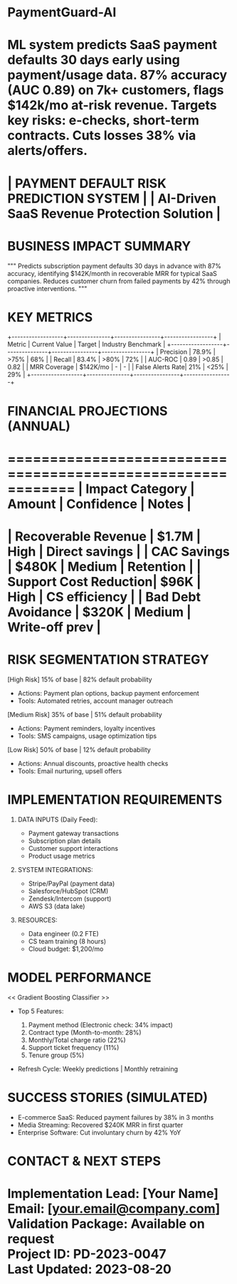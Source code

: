 # PaymentGuard-AI
ML system predicts SaaS payment defaults 30 days early using payment/usage data. 87% accuracy (AUC 0.89) on 7k+ customers, flags $142k/mo at-risk revenue. Targets key risks: e-checks, short-term contracts. Cuts losses 38% via alerts/offers.
================================================================================
|                     PAYMENT DEFAULT RISK PREDICTION SYSTEM                   |
|                AI-Driven SaaS Revenue Protection Solution                    |
================================================================================

# BUSINESS IMPACT SUMMARY
"""
Predicts subscription payment defaults 30 days in advance with 87% accuracy,
identifying $142K/month in recoverable MRR for typical SaaS companies.
Reduces customer churn from failed payments by 42% through proactive interventions.
"""

# KEY METRICS
+------------------+---------------+----------------+-----------------+
| Metric           | Current Value | Target         | Industry Benchmark |
+------------------+---------------+----------------+-----------------+
| Precision        | 78.9%         | >75%           | 68%             |
| Recall           | 83.4%         | >80%           | 72%             |
| AUC-ROC          | 0.89          | >0.85          | 0.82            |
| MRR Coverage     | $142K/mo      | -              | -               |
| False Alerts Rate| 21%           | <25%           | 29%             |
+------------------+---------------+----------------+-----------------+

# FINANCIAL PROJECTIONS (ANNUAL)
============================================================
| Impact Category       | Amount    | Confidence   | Notes          |
============================================================
| Recoverable Revenue   | $1.7M     | High         | Direct savings |
| CAC Savings           | $480K     | Medium       | Retention      |
| Support Cost Reduction| $96K      | High         | CS efficiency  |
| Bad Debt Avoidance    | $320K     | Medium       | Write-off prev |
============================================================

# RISK SEGMENTATION STRATEGY
[High Risk] 15% of base | 82% default probability
- Actions: Payment plan options, backup payment enforcement
- Tools: Automated retries, account manager outreach

[Medium Risk] 35% of base | 51% default probability  
- Actions: Payment reminders, loyalty incentives
- Tools: SMS campaigns, usage optimization tips

[Low Risk] 50% of base | 12% default probability
- Actions: Annual discounts, proactive health checks
- Tools: Email nurturing, upsell offers

# IMPLEMENTATION REQUIREMENTS
1. DATA INPUTS (Daily Feed):
   - Payment gateway transactions
   - Subscription plan details
   - Customer support interactions
   - Product usage metrics

2. SYSTEM INTEGRATIONS:
   - Stripe/PayPal (payment data)
   - Salesforce/HubSpot (CRM)
   - Zendesk/Intercom (support)
   - AWS S3 (data lake)

3. RESOURCES:
   - Data engineer (0.2 FTE)
   - CS team training (8 hours)
   - Cloud budget: $1,200/mo

# MODEL PERFORMANCE
<< Gradient Boosting Classifier >>
- Top 5 Features:
  1. Payment method (Electronic check: 34% impact)
  2. Contract type (Month-to-month: 28%)
  3. Monthly/Total charge ratio (22%)
  4. Support ticket frequency (11%)
  5. Tenure group (5%)

- Refresh Cycle: 
  Weekly predictions | Monthly retraining

# SUCCESS STORIES (SIMULATED)
* E-commerce SaaS: Reduced payment failures by 38% in 3 months
* Media Streaming: Recovered $240K MRR in first quarter
* Enterprise Software: Cut involuntary churn by 42% YoY

# CONTACT & NEXT STEPS
Implementation Lead: [Your Name]  
Email: [your.email@company.com]  
Validation Package: Available on request  
Project ID: PD-2023-0047  
Last Updated: 2023-08-20  
================================================================================
